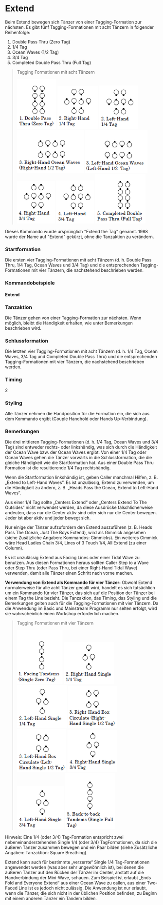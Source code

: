 
# Extend

Beim Extend bewegen sich Tänzer von einer Tagging-Formation zur nächsten. Es gibt fünf Tagging-Formationen
mit acht Tänzern in folgender Reihenfolge:

1. Double Pass Thru (Zero Tag)
2. 1/4 Tag
3. Ocean Waves (1/2 Tag)
4. 3/4 Tag
5. Completed Double Pass Thru (Full Tag)
   
>
> Tagging Formationen mit acht Tänzern
>
>
> ![alt](extend-1.png)
> ![alt](extend-2.png)
> ![alt](extend-3.png)
> ![alt](extend-4.png)
> ![alt](extend-5.png)
> ![alt](extend-6.png)
> ![alt](extend-7.png)
> ![alt](extend-8.png)
>

Dieses Kommando wurde ursprünglich "Extend the Tag" genannt. 1988 wurde der Name auf "Extend" gekürzt,
ohne die Tanzaktion zu verändern.

### Startformation

Die ersten vier Tagging-Formationen mit acht Tänzern (d. h. Double Pass Thru, 1/4 Tag, Ocean
Waves und 3/4 Tag) und die entsprechenden Tagging-Formationen mit vier Tänzern, die nachstehend
beschrieben werden.

### Kommandobeispiele

#### Extend

### Tanzaktion

Die Tänzer gehen von einer Tagging-Formation zur nächsten. Wenn möglich, bleibt die Händigkeit
erhalten, wie unter Bemerkungen beschrieben wird.

### Schlussformation

Die letzten vier Tagging-Formationen mit acht Tänzern (d. h. 1/4 Tag, Ocean Waves, 3/4 Tag
und Completed Double Pass Thru) und die entsprechenden Tagging-Formationen mit vier Tänzern, die
nachstehend beschrieben werden.

### Timing

2

### Styling

Alle Tänzer nehmen die Handposition für die Formation ein, die sich aus dem Kommando ergibt (Couple
Handhold oder Hands Up-Verbindung).

### Bemerkungen

Die drei mittleren Tagging-Formationen (d. h. 1/4 Tag, Ocean Waves und 3/4 Tag) sind entweder
rechts- oder linkshändig, was sich durch die Händigkeit der Ocean Wave bzw. der Ocean Waves ergibt. Von
einer 1/4 Tag oder Ocean Waves gehen die Tänzer vorwärts in die Schlussformation, die die gleiche Händigkeit
wie die Startformation hat. Aus einer Double Pass Thru Formation ist die resultierende 1/4 Tag rechtshändig.

Wenn die Startformation linkshändig ist, geben Caller manchmal Hilfen, z. B. „Extend to Left-Hand Waves”.
Es ist unzulässig, Extend zu verwenden, um die Händigkeit zu ändern, z. B. „Heads Pass the Ocean, Extend to
Left-Hand Waves“.

Aus einer 1/4 Tag sollte „Centers Extend“ oder „Centers Extend To The Outsides“ nicht verwendet werden, da
diese Ausdrücke fälschlicherweise andeuten, dass nur die Center aktiv sind oder sich nur die Center bewegen.
Jeder ist aber aktiv und jeder bewegt sich.

Nur einige der Tänzer aufzufordern den Extend auszuführen (z. B. Heads Pass The Ocean, Just The Boys
Extend), wird als Gimmick angesehen (siehe Zusätzliche Angaben: Kommandos: Gimmicks). Ein weiteres
Gimmick wäre Head Ladies Chain 3/4, Lines of 3 Touch 1/4, All Extend (zu einer Column).

Es ist unzulässig Extend aus Facing Lines oder einer Tidal Wave zu benutzen. Aus diesen Formationen heraus
sollten Caller Step to a Wave oder Step Thru (oder Pass Thru, bei einer Right-Hand Tidal Wave) verwenden,
damit alle Tänzer einen Schritt nach vorne machen.

**Verwendung von Extend als Kommando für vier Tänzer:** Obwohl Extend normalerweise für alle acht Tänzer
gecallt wird, handelt es sich tatsächlich um ein Kommando für vier Tänzer, das sich auf die Position der
Tänzer bei einem Tag the Line bezieht. Die Tanzaktion, das Timing, das Styling und die Bemerkungen gelten
auch für die Tagging-Formationen mit vier Tänzern. Da die Anwendung im Basic und Mainstream Programm
nur selten erfolgt, wird sie wahrscheinlich einen Workshop erforderlich machen.

>
> Tagging Formationen mit vier Tänzern
>
> ![alt](extend-41.png)
> ![alt](extend-42.png)
> ![alt](extend-43.png)
> ![alt](extend-44.png)
> ![alt](extend-45.png)
> ![alt](extend-46.png)
> ![alt](extend-47.png)
> ![alt](extend-48.png)
>

Hinweis: Eine 1/4 (oder 3/4) Tag-Formation entspricht zwei nebeneinanderstehenden Single 1/4 (oder 3/4) TagFormationen,
da sich die äußeren Tänzer zusammen bewegen und ein Paar bilden (siehe Zusätzliche Angaben:
Tanzaktion: Square Breathing).

Extend kann auch für bestimmte „verzerrte“ Single 1/4 Tag-Formationen angewendet werden (was aber sehr
ungewöhnlich ist), bei denen die äußeren Tänzer auf den Rücken der Tänzer im Center, anstatt auf die
Handverbindung der Mini-Wave, schauen. Zum Beispiel ist erlaubt „Ends Fold and Everyone Extend“ aus
einer Ocean Wave zu callen, aus einer Two-Faced Line ist es jedoch nicht zulässig. Die Anwendung ist nur
erlaubt, wenn die Tänzer, die sich nicht in der üblichen Position befinden, zu Beginn mit einem anderen
Tänzer ein Tandem bilden.